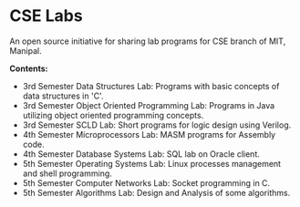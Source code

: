 # CSE Labs

An open source initiative for sharing lab programs for CSE branch of MIT, Manipal. 

**Contents:**

* 3rd Semester Data Structures Lab: Programs with basic concepts of data structures in 'C'.
* 3rd Semester Object Oriented Programming Lab: Programs in Java utilizing object oriented programming concepts.
* 3rd Semester SCLD Lab: Short programs for logic design using Verilog.
* 4th Semester Microprocessors Lab: MASM programs for Assembly code.
* 4th Semester Database Systems Lab: SQL lab on Oracle client.
* 5th Semester Operating Systems Lab: Linux processes management and shell programming.
* 5th Semester Computer Networks Lab: Socket programming in C.
* 5th Semester Algorithms Lab: Design and Analysis of some algorithms.